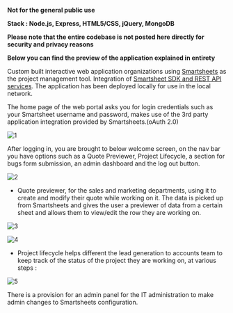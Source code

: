 **Not for the general public use**

**Stack : Node.js, Express, HTML5/CSS, jQuery, MongoDB**

**Please note that the entire codebase is not posted here directly for security and privacy reasons**

**Below you can find the preview of the application explained in entirety**


Custom built interactive web application organizations using [Smartsheets](https://www.smartsheet.com/) as the project management tool. Integration of [Smartsheet SDK and REST API services](https://smartsheet-platform.github.io/api-docs/). The application has been deployed locally for use in the local network.


The home page of the web portal asks you for login credentials such as your Smartsheet username and password, makes use of the 3rd party application integration provided by Smartsheets.(oAuth 2.0)


![1](https://user-images.githubusercontent.com/79444187/169861929-e81e64fb-4a94-473f-864d-280dcbd0a1d8.png)


After logging in, you are brought to below welcome screen, on the nav bar you have options such as a Quote Previewer, Project Lifecycle, a section for bugs form submission, an admin dashboard and the log out button.


![2](https://user-images.githubusercontent.com/79444187/170002217-a99514ba-79ac-4165-9824-df12c78f60b9.png)


- Quote previewer, for the sales and marketing departments, using it to create and modify their quote while working on it. The data is picked up from Smartsheets and gives the user a previewer of data from a certain sheet and allows them to view/edit the row they are working on.


![3](https://user-images.githubusercontent.com/79444187/170006114-8a58fa36-c147-4d0d-9adb-4f816f700214.png)

![4](https://user-images.githubusercontent.com/79444187/170006392-d57708a1-868c-432a-ae79-c07cf0b2f2c9.png)


- Project lifecycle helps different the lead generation to accounts team to keep track of the status of the project they are working on, at various steps :


![5](https://user-images.githubusercontent.com/79444187/170006419-dbbbb73c-57dc-4a42-8469-24d3dc9a8afb.png)


There is a provision for an admin panel for the IT administration to make admin changes to Smartsheets configuration.
